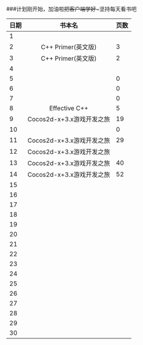 ###计划刚开始，加油啦~~把客户端学好~~~坚持每天看书吧

日期|书本名|页数|
----|:-------:|---------|
1|| 
2|C++ Primer(英文版)|3
3|C++ Primer(英文版)|2
4| | 
5| | 0
6| | 0
7| | 0
8|Effective C++|5
9|Cocos2d-x+3.x游戏开发之旅 | 19
10| | 0
11|Cocos2d-x+3.x游戏开发之旅 | 29
12|Cocos2d-x+3.x游戏开发之旅 | 
13|Cocos2d-x+3.x游戏开发之旅 | 40
14|Cocos2d-x+3.x游戏开发之旅 | 52
15| | 
16| | 
17| | 
18| | 
19| |  
20| | 
21| | 
22| | 
23| | 
24| |  
25| |  
26| | 
27| | 
28| | 
29| | 
30| | 
